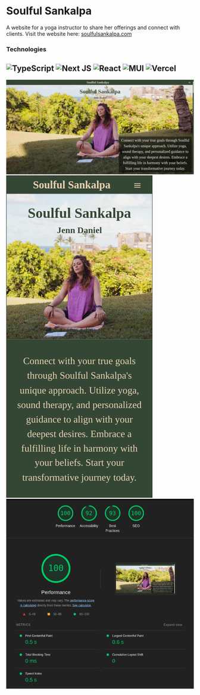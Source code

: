 # Soulful Sankalpa
A website for a yoga instructor to share her offerings and connect with clients.
Visit the website here: [soulfulsankalpa.com](https://www.soulfulsankalpa.com/)

### Technologies 
![TypeScript](https://img.shields.io/badge/typescript-%23007ACC.svg?style=for-the-badge&logo=typescript&logoColor=white)
![Next JS](https://img.shields.io/badge/Next-black?style=for-the-badge&logo=next.js&logoColor=white)
![React](https://img.shields.io/badge/react-%2320232a.svg?style=for-the-badge&logo=react&logoColor=%2361DAFB)
![MUI](https://img.shields.io/badge/MUI-%230081CB.svg?style=for-the-badge&logo=mui&logoColor=white)
![Vercel](https://img.shields.io/badge/vercel-%23000000.svg?style=for-the-badge&logo=vercel&logoColor=white)
-
![desktop landing page](./screenshots/desktop.png)
![mobile landing page](./screenshots/mobile.png)
![lighthouse results](./screenshots/lighthouse.png)
